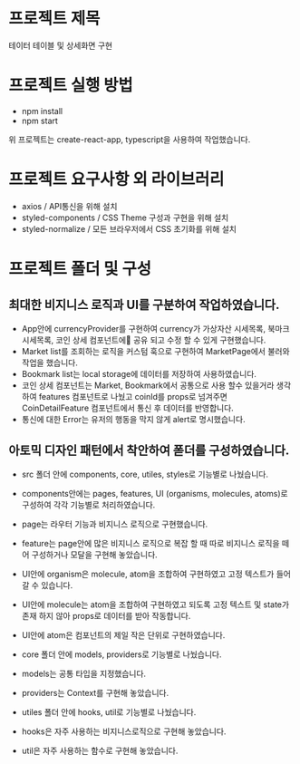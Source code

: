 # 프로젝트 제목

테이터 테이블 및 상세화면 구현

# 프로젝트 실행 방법

- npm install
- npm start

위 프로젝트는 create-react-app, typescript을 사용하여 작업했습니다.

# 프로젝트 요구사항 외 라이브러리

- axios / API통신을 위해 설치
- styled-components / CSS Theme 구성과 구현을 위해 설치
- styled-normalize / 모든 브라우저에서 CSS 초기화를 위해 설치

# 프로젝트 폴더 및 구성

## 최대한 비지니스 로직과 UI를 구분하여 작업하였습니다.

- App안에 currencyProvider를 구현하여 currency가 가상자산 시세목록, 북마크 시세목록, 코인 상세 컴포넌트에 공유 되고 수정 할 수 있게 구현했습니다.
- Market list를 조회하는 로직을 커스텀 훅으로 구현하여 MarketPage에서 불러와 작업을 했습니다.
- Bookmark list는 local storage에 데이터를 저장하여 사용하였습니다.
- 코인 상세 컴포넌트는 Market, Bookmark에서 공통으로 사용 할수 있을거라 생각하여 features 컴포넌트로 나눴고 coinId를 props로 넘겨주면 CoinDetailFeature 컴포넌트에서 통신 후 데이터를 반영합니다.
- 통신에 대한 Error는 유저의 행동을 막지 않게 alert로 명시했습니다.

## 아토믹 디자인 패턴에서 착안하여 폳더를 구성하였습니다.

- src 폴더 안에 components, core, utiles, styles로 기능별로 나눴습니다.
- components안에는 pages, features, UI (organisms, molecules, atoms)로 구성하여 각각 기능별로 처리하였습니다.
- page는 라우터 기능과 비지니스 로직으로 구현했습니다.
- feature는 page안에 많은 비지니스 로직으로 복잡 할 때 따로 비지니스 로직을 떼어 구성하거나 모달을 구현해 놓았습니다.
- UI안에 organism은 molecule, atom을 조합하여 구현하였고 고정 텍스트가 들어 갈 수 있습니다.
- UI안에 molecule는 atom을 조합하여 구현하였고 되도록 고정 텍스트 및 state가 존재 하지 않아 props로 데이터를 받아 작동합니다.
- UI안에 atom은 컴포넌트의 제일 작은 단위로 구현하였습니다.

- core 폴더 안에 models, providers로 기능별로 나눴습니다.
- models는 공통 타입을 지정했습니다.
- providers는 Context를 구현해 놓았습니다.

- utiles 폴더 안에 hooks, util로 기능별로 나눴습니다.
- hooks은 자주 사용하는 비지니스로직으로 구현해 놓았습니다.
- util은 자주 사용하는 함수로 구현해 놓았습니다.
